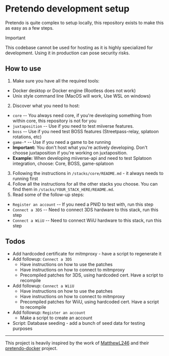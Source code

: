 # Pretendo development setup

Pretendo is quite complex to setup locally, this repository exists to make this as easy as a few steps.

> [!IMPORTANT]
> This codebase cannot be used for hosting as it is highly specialized for development. Using it in production can pose security risks.

## How to use

1. Make sure you have all the required tools:
  - Docker desktop or Docker engine (Rootless does not work)
  - Unix style command line (MacOS will work, Use WSL on windows)
2. Discover what you need to host:
  - `core` -- You always need core, if you're developing something from within core, this repository is not for you
  - `juxtaposition` -- Use if you need to test miiverse features.
  - `boss` -- Use if you need test BOSS features (Streetpass-relay, splatoon rotations, etc)
  - `game-*` -- Use if you need a game to be running
  - **Important:** You don't host what you're actively developing. Don't choose juxtaposition if you're working on juxtaposition.
  - **Example:** When developing miiverse-api and need to test Splatoon integration, choose: Core, BOSS, game-splatoon
3. Following the instructions in `/stacks/core/README.md` - it always needs to running first
4. Follow all the instructions for all the other stacks you choose. You can find them in `/stacks/YOUR_STACK_HERE/README.md`.
5. Read some of the follow-up steps:
  - `Register an account` -- If you need a PNID to test with, run this step
  - `Connect a 3DS` -- Need to connect 3DS hardware to this stack, run this step
  - `Connect a WiiU` -- Need to connect WiiU hardware to this stack, run this step

## Todos
- Add hardcoded certificate for mitmproxy - have a script to regenerate it
- Add followup: `Connect a 3DS`
  - Have instructions on how to use the patches
  - Have instructions on how to connect to mitmproxy
  - Precompiled patches for 3DS, using hardcoded cert. Have a script to recompile
- Add followup: `Connect a WiiU`
  - Have instructions on how to use the patches
  - Have instructions on how to connect to mitmproxy
  - Precompiled patches for WiiU, using hardcoded cert. Have a script to recompile
- Add followup: `Register an account`
  - Make a script to create an account
- Script: Database seeding - add a bunch of seed data for testing purposes

---

This project is heavily inspired by the work of [MatthewL246](https://github.com/MatthewL246) and their [pretendo-docker](https://github.com/MatthewL246/pretendo-docker) project.
